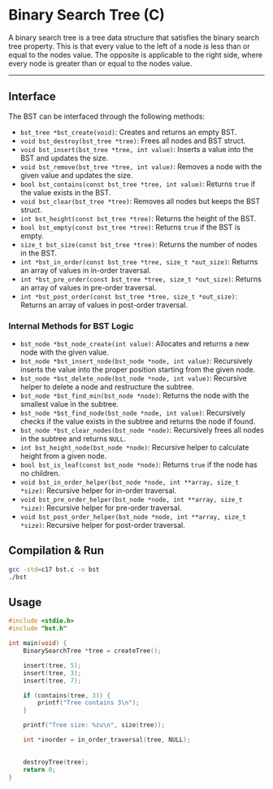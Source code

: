 # Binary Search Tree (C)

A binary search tree is a tree data structure that satisfies the binary search tree property. This is that every value to the left of a node is less than or equal to the nodes value. The opposite is applicable to the right side, where every node is greater than or equal to the nodes value. 

---

## Interface

The BST can be interfaced through the following methods:

* `bst_tree *bst_create(void)`: Creates and returns an empty BST.
* `void bst_destroy(bst_tree *tree)`: Frees all nodes and BST struct.
* `void bst_insert(bst_tree *tree, int value)`: Inserts a value into the BST and updates the size.
* `void bst_remove(bst_tree *tree, int value)`: Removes a node with the given value and updates the size.
* `bool bst_contains(const bst_tree *tree, int value)`: Returns `true` if the value exists in the BST.
* `void bst_clear(bst_tree *tree)`: Removes all nodes but keeps the BST struct.
* `int bst_height(const bst_tree *tree)`: Returns the height of the BST.
* `bool bst_empty(const bst_tree *tree)`: Returns `true` if the BST is empty.
* `size_t bst_size(const bst_tree *tree)`: Returns the number of nodes in the BST.
* `int *bst_in_order(const bst_tree *tree, size_t *out_size)`: Returns an array of values in in-order traversal.
* `int *bst_pre_order(const bst_tree *tree, size_t *out_size)`: Returns an array of values in pre-order traversal.
* `int *bst_post_order(const bst_tree *tree, size_t *out_size)`: Returns an array of values in post-order traversal.

### Internal Methods for BST Logic

* `bst_node *bst_node_create(int value)`: Allocates and returns a new node with the given value.
* `bst_node *bst_insert_node(bst_node *node, int value)`: Recursively inserts the value into the proper position starting from the given node.
* `bst_node *bst_delete_node(bst_node *node, int value)`: Recursive helper to delete a node and restructure the subtree.
* `bst_node *bst_find_min(bst_node *node)`: Returns the node with the smallest value in the subtree.
* `bst_node *bst_find_node(bst_node *node, int value)`: Recursively checks if the value exists in the subtree and returns the node if found.
* `bst_node *bst_clear_nodes(bst_node *node)`: Recursively frees all nodes in the subtree and returns `NULL`.
* `int bst_height_node(bst_node *node)`: Recursive helper to calculate height from a given node.
* `bool bst_is_leaf(const bst_node *node)`: Returns `true` if the node has no children.
* `void bst_in_order_helper(bst_node *node, int **array, size_t *size)`: Recursive helper for in-order traversal.
* `void bst_pre_order_helper(bst_node *node, int **array, size_t *size)`: Recursive helper for pre-order traversal.
* `void bst_post_order_helper(bst_node *node, int **array, size_t *size)`: Recursive helper for post-order traversal.

## Compilation & Run

```sh
gcc -std=c17 bst.c -o bst
./bst
```

## Usage

```c
#include <stdio.h>
#include "bst.h"

int main(void) {
    BinarySearchTree *tree = createTree();

    insert(tree, 5);
    insert(tree, 3);
    insert(tree, 7);

    if (contains(tree, 3)) {
        printf("Tree contains 3\n");
    }

    printf("Tree size: %zu\n", size(tree));

    int *inorder = in_order_traversal(tree, NULL);
    

    destroyTree(tree);
    return 0;
}
```
